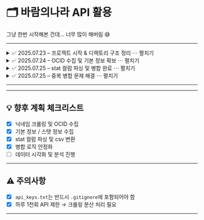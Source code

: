 # 🗂️ 바람의나라 API 활용

그냥 한번 시작해본 건데... 너무 많이 해버림 😅

---

<details>
  <summary>✅ 2025.07.23 – 프로젝트 시작 & 디렉토리 구조 정리 ⋯ 펼치기</summary>

  ### 🔧 초기 설정
  - `Baram` 폴더 아래로 전체 구조 정리
  - `api_request/` 하위에 `basic`, `id`, `stat` 별로 API 분리
  - `crawler/` 디렉토리에 닉네임 수집용 스크립트 분리
  - `data/` 폴더에 csv 저장: `ocid.csv`, `basic.csv`, `stat.csv`

</details>

<details>
  <summary>✅ 2025.07.24 – OCID 수집 및 기본 정보 확보 ⋯ 펼치기</summary>

  ### 🔍 OCID 및 기본 정보 수집
  - `nickname_crawler.py`로 닉네임 500개 수집
  - 각 닉네임 기준 OCID 수집 → `ocid.csv` 저장
  - OCID로 기본 정보, 스탯 정보 수집 → `basic.csv`, `stat.csv`

</details>

<details>
  <summary>✅ 2025.07.25 – stat 컬럼 파싱 및 병합 완료 ⋯ 펼치기</summary>

  ### 🧩 stat 컬럼 전처리 & 병합
  - `stat` 컬럼이 리스트(dict) 형태로 되어 있어 펼침 처리
  - `stat_df.csv`로 저장 (힘, 지력, 체력 등 컬럼화)
  - `character_name + server_name`을 기준으로 ocid 병합
  - `_x`, `_y` 문제 발생 → 중복 컬럼 제거 + 교집합 병합 처리
  - 최종 병합 파일 `merged_df.csv` 저장 완료!

</details>

<details>
  <summary>✅ 2025.07.25 – 중복 병합 문제 해결 ⋯ 펼치기</summary>

  ### 🧨 중복 문제 처리
  - 병합 결과 row 수가 620개로 터지는 문제 발생
  - `drop_duplicates(subset=['character_name', 'server_name'])`로 중복 제거
  - 1:N 병합 방지 성공 → `basic`, `ocid`의 구조 문제 해결
  - 지금은 완전히 정상적인 병합만 진행되도록 안정화 완료!

</details>

---


---

## 💡 향후 계획 체크리스트

- [x] 닉네임 크롤링 및 OCID 수집
- [x] 기본 정보 / 스탯 정보 수집
- [x] stat 컬럼 파싱 및 csv 변환
- [x] 병합 로직 안정화
- [ ] 데이터 시각화 및 분석 진행

---

## ⚠️ 주의사항

- [x] `api_keys.txt`는 반드시 `.gitignore`에 포함되어야 함
- [x] 하루 1천회 API 제한 → 크롤링 분산 처리 필요

---

